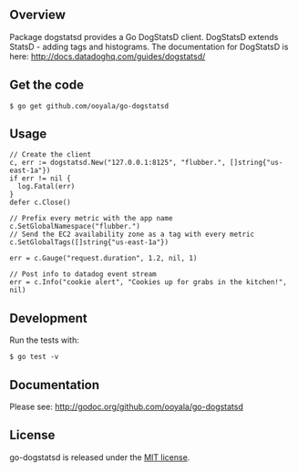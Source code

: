 ## Overview

Package dogstatsd provides a Go DogStatsD client. DogStatsD extends StatsD - adding tags and histograms. The documentation for DogStatsD is here: http://docs.datadoghq.com/guides/dogstatsd/

## Get the code

    $ go get github.com/ooyala/go-dogstatsd

## Usage

    // Create the client
    c, err := dogstatsd.New("127.0.0.1:8125", "flubber.", []string{"us-east-1a"})
    if err != nil {
      log.Fatal(err)
    }
    defer c.Close()

    // Prefix every metric with the app name
    c.SetGlobalNamespace("flubber.")
    // Send the EC2 availability zone as a tag with every metric
    c.SetGlobalTags([]string{"us-east-1a"})

    err = c.Gauge("request.duration", 1.2, nil, 1)

    // Post info to datadog event stream
    err = c.Info("cookie alert", "Cookies up for grabs in the kitchen!", nil)

## Development

Run the tests with:

    $ go test -v

## Documentation

Please see: http://godoc.org/github.com/ooyala/go-dogstatsd

## License

go-dogstatsd is released under the [MIT license](http://www.opensource.org/licenses/mit-license.php).
